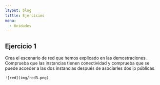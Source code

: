 ```yaml
---
layout: blog
tittle: Ejercicios
menu:
  - Unidades
---
```

## Ejercicio 1

Crea el escenario de red que hemos explicado en las demostraciones. Comprueba que las instancias tienen conectividad y comprueba que se puede acceder a las dos instancias después de asociarles dos ip públicas.

	![red](img/red3.png)